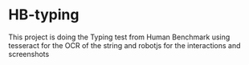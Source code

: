 # HB-typing

This project is doing the Typing test from Human Benchmark using tesseract for the OCR of the string and robotjs for the interactions and screenshots
